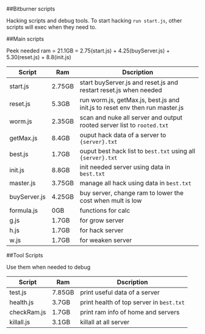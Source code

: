 ##Bitburner scripts

Hacking scripts and debug tools.
To start hacking `run start.js`, other scripts will exec when they need to.

##Main scripts

Peek needed ram = 21.1GB
= 2.75(start.js) + 4.25(buyServer.js) + 5.30(reset.js) + 8.8(init.js)

| Script       | Ram    | Dscription                                                                  |
| ------------ | ------ | --------------------------------------------------------------------------- |
| start.js     | 2.75GB | start buyServer.js and reset.js and restart reset.js when needed            |
| reset.js     | 5.3GB  | run worm.js, getMax.js, best.js and init.js to reset env then run master.js |
| worm.js      | 2.35GB | scan and nuke all server and output rooted server list to `rooted.txt`      |
| getMax.js    | 8.4GB  | ouput hack data of  a server to `{server}.txt`                              |
| best.js      | 1.7GB  | ouput best hack list to `best.txt` using all `{server}.txt`                 |
| init.js      | 8.8GB  | init needed server using data in `best.txt`                                 |
| master.js    | 3.75GB | manage all hack using data in `best.txt`                                    |
| buyServer.js | 4.25GB | buy server, change ram to lower the cost when mult is low                   |
| formula.js   | 0GB    | functions for calc                                                          |
| g.js         | 1.7GB  | for grow server                                                             |
| h.js         | 1.7GB  | for hack server                                                             |
| w.js         | 1.7GB  | for weaken server                                                           |

##Tool Scripts

Use them when needed to debug

| Script      | Ram    | Dscription                               |
| ----------- | ------ | ---------------------------------------- |
| test.js     | 7.85GB | print useful data of a server            |
| health.js   | 3.7GB  | print health of top server in `best.txt` |
| checkRam.js | 1.7GB  | print ram info of home and servers       |
| killall.js  | 3.1GB  | killall at all server                    |